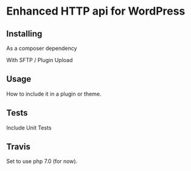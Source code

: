 # Enhanced HTTP api for WordPress

## Installing

As a composer dependency

With SFTP / Plugin Upload

## Usage
How to include it in a plugin or theme.

## Tests
Include Unit Tests

## Travis
Set to use php 7.0 (for now).
